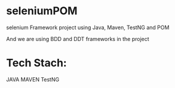 # seleniumPOM
selenium Framework project using Java, Maven, TestNG and POM

And we are using BDD and DDT frameworks in the project

# Tech Stach:
JAVA
MAVEN
TestNG
